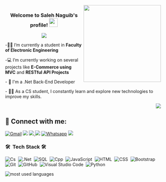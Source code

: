 
<img width="250" align="right" src="https://c.tenor.com/_DOBjnGspYAAAAAM/code-coding.gif">

<h3 align="center">
  Welcome to Saleh Naguib's profile!
  <img src="https://media.giphy.com/media/hvRJCLFzcasrR4ia7z/giphy.gif" width="28">
</h3>

<!-- Typing SVG by DenverCoder1 - https://github.com/DenverCoder1/readme-typing-svg -->
<p align="center">
  <a href="https://github.com/DenverCoder1/readme-typing-svg"><img src="https://readme-typing-svg.herokuapp.com/?lines=CS%20Student;Software%20Engineer;Always%20learning%20new%20things&font=Fira%20Code&center=true&width=440&height=45&color=00DF67&vCenter=true&size=22"></a>
</p> 

 <p>-👨‍🎓 I’m currently a student in <strong>Faculty of Electronic Engineering</strong><p>
 <p>-💻 I’m currently working on several projects like <strong>E-Commerce using MVC</strong> and <strong>RESTful API Projects</strong></p>
 <p>- 🏢 I'm a .Net Back-End Developer</p>
 <p>- 👨‍💻 As a CS student, I constantly learn and explore new technologies to improve my skills.<p>

 <div align="right">
 <a  align="right" href="https://komarev.com/ghpvc/?username=SalehNaguib&style=for-the-badge">
    <img src="https://komarev.com/ghpvc/?username=SalehNaguib&style=for-the-badge">
 </a>
<div align="left">
  
## 💌 Connect with me:
[![Gmail](https://img.shields.io/badge/Gmail-D14836?style=for-the-badge&logo=gmail&logoColor=white&link=mailto:salehna134@gmail.com)](mailto:salehna134@gmail.com)
<a href="https://www.linkedin.com/in/saleh-naguib-3545b3246" target="_blank"><img src="https://img.shields.io/badge/-Saleh%20Naguib-0077B5?style=for-the-badge&logo=Linkedin&logoColor=white"/></a>
 <a href="https://github.com/SalehNaguib" target="_blank">
     <img src="https://img.shields.io/badge/GitHub-181717?style=for-the-badge&logo=github&logoColor=red" />
  </a>
<a href="https://t.me/SalehNaguib" target="_blank"><img src="https://img.shields.io/badge/-Saleh%20Naguib-0077B5?style=for-the-badge&logo=Telegram&logoColor=white"/></a>
[![Whatsapp](https://img.shields.io/badge/-Whatsapp-075e54?style=for-the-badge&logo=Whatsapp&logoColor=white)](https://api.whatsapp.com/send?phone=201015644976)
<a href="https://www.facebook.com/saleh.mohmed.5201" target="_blank"><img src="https://img.shields.io/badge/-Saleh%20Naguib-0077B5?style=for-the-badge&logo=Facebook&logoColor=white"/></a>

### 🛠 &nbsp;Tech Stack 🛠
![Cs](https://img.shields.io/badge/-C%20sharp%20-05122A?style=flat&logo=dot-net)&nbsp;
![.Net](https://img.shields.io/badge/-ASP.NET%20core-blueviolet)&nbsp;
![SQL](https://img.shields.io/badge/-SQL-000?&logo=MySQL&logoColor=4479A1)&nbsp;
![Cpp](https://img.shields.io/badge/-C++-blue?logo=cplusplus)&nbsp;
![JavaScript](https://img.shields.io/badge/-JavaScript-05122A?style=flat&logo=javascript)&nbsp;
![HTML](https://img.shields.io/badge/-HTML-05122A?style=flat&logo=HTML5)&nbsp;
![CSS](https://img.shields.io/badge/-CSS-05122A?style=flat&logo=CSS3&logoColor=1572B6)&nbsp;
![Bootstrap](https://img.shields.io/badge/-Bootstrap-05122A?style=flat&logo=bootstrap&logoColor=563D7C)&nbsp;
![Git](https://img.shields.io/badge/-Git-05122A?style=flat&logo=git)&nbsp;
![GitHub](https://img.shields.io/badge/-GitHub-05122A?style=flat&logo=github)&nbsp;
![Visual Studio Code](https://img.shields.io/badge/Visual%20Studio%20Code-007ACC?logo=visualstudiocode&logoColor=fff&style=plastic)&nbsp;
![Python](https://img.shields.io/badge/-Python%20-05122A?style=flat&logo=python)&nbsp;




<img align="left" src="https://github-readme-stats.vercel.app/api/top-langs?username=SalehNaguib&show_icons=true&locale=en&layout=compact&theme=radical" alt="most used languages" />
<br>
<br>

